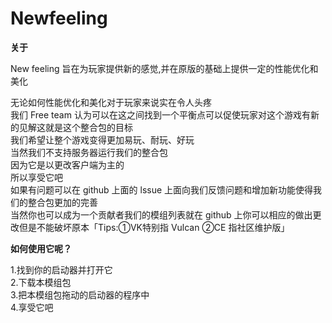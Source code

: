 # Newfeeling
**关于**  

New feeling 旨在为玩家提供新的感觉,并在原版的基础上提供一定的性能优化和美化  

无论如何性能优化和美化对于玩家来说实在令人头疼  
我们 Free team 认为可以在这之间找到一个平衡点可以促使玩家对这个游戏有新的见解这就是这个整合包的目标  
我们希望让整个游戏变得更加易玩、耐玩、好玩  
当然我们不支持服务器运行我们的整合包  
因为它是以更改客户端为主的  
所以享受它吧  
如果有问题可以在 github 上面的 lssue 上面向我们反馈问题和增加新功能使得我们的整合包更加的完善  
当然你也可以成为一个贡献者我们的模组列表就在 github 上你可以相应的做出更改但是不能破坏原本「Tips:①VK特别指 Vulcan ②CE 指社区维护版」  

**如何使用它呢？**  

1.找到你的启动器并打开它  
2.下载本模组包  
3.把本模组包拖动的启动器的程序中  
4.享受它吧
